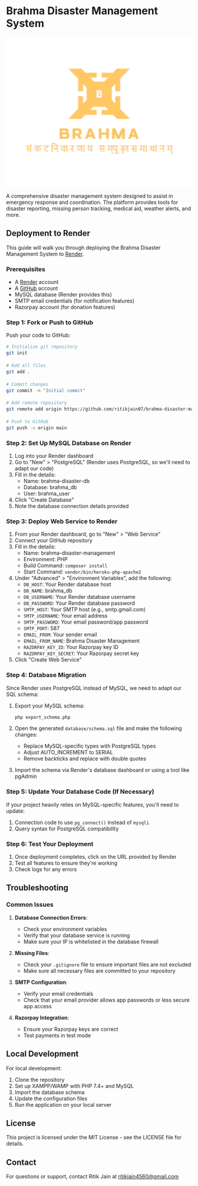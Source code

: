 # Brahma Disaster Management System

![Brahma Logo](assets/images/logo_brahma.png)

A comprehensive disaster management system designed to assist in emergency response and coordination. The platform provides tools for disaster reporting, missing person tracking, medical aid, weather alerts, and more.

## Deployment to Render

This guide will walk you through deploying the Brahma Disaster Management System to [Render](https://render.com).

### Prerequisites

- A [Render](https://render.com) account
- A [GitHub](https://github.com) account
- MySQL database (Render provides this)
- SMTP email credentials (for notification features)
- Razorpay account (for donation features)

### Step 1: Fork or Push to GitHub

Push your code to GitHub:

```bash
# Initialize git repository
git init

# Add all files
git add .

# Commit changes
git commit -m "Initial commit"

# Add remote repository
git remote add origin https://github.com/ritikjain07/brahma-disaster-management.git

# Push to GitHub
git push -u origin main
```

### Step 2: Set Up MySQL Database on Render

1. Log into your Render dashboard
2. Go to "New" > "PostgreSQL" (Render uses PostgreSQL, so we'll need to adapt our code)
3. Fill in the details:
   - Name: brahma-disaster-db
   - Database: brahma_db
   - User: brahma_user
4. Click "Create Database"
5. Note the database connection details provided

### Step 3: Deploy Web Service to Render

1. From your Render dashboard, go to "New" > "Web Service"
2. Connect your GitHub repository
3. Fill in the details:
   - Name: brahma-disaster-management
   - Environment: PHP
   - Build Command: `composer install`
   - Start Command: `vendor/bin/heroku-php-apache2`
4. Under "Advanced" > "Environment Variables", add the following:
   - `DB_HOST`: Your Render database host
   - `DB_NAME`: brahma_db
   - `DB_USERNAME`: Your Render database username
   - `DB_PASSWORD`: Your Render database password
   - `SMTP_HOST`: Your SMTP host (e.g., smtp.gmail.com)
   - `SMTP_USERNAME`: Your email address
   - `SMTP_PASSWORD`: Your email password/app password
   - `SMTP_PORT`: 587
   - `EMAIL_FROM`: Your sender email
   - `EMAIL_FROM_NAME`: Brahma Disaster Management
   - `RAZORPAY_KEY_ID`: Your Razorpay key ID
   - `RAZORPAY_KEY_SECRET`: Your Razorpay secret key
5. Click "Create Web Service"

### Step 4: Database Migration

Since Render uses PostgreSQL instead of MySQL, we need to adapt our SQL schema:

1. Export your MySQL schema:
   ```bash
   php export_schema.php
   ```

2. Open the generated `database/schema.sql` file and make the following changes:
   - Replace MySQL-specific types with PostgreSQL types
   - Adjust AUTO_INCREMENT to SERIAL
   - Remove backticks and replace with double quotes

3. Import the schema via Render's database dashboard or using a tool like pgAdmin

### Step 5: Update Your Database Code (If Necessary)

If your project heavily relies on MySQL-specific features, you'll need to update:

1. Connection code to use `pg_connect()` instead of `mysqli`
2. Query syntax for PostgreSQL compatibility

### Step 6: Test Your Deployment

1. Once deployment completes, click on the URL provided by Render
2. Test all features to ensure they're working
3. Check logs for any errors

## Troubleshooting

### Common Issues

1. **Database Connection Errors**:
   - Check your environment variables
   - Verify that your database service is running
   - Make sure your IP is whitelisted in the database firewall

2. **Missing Files**:
   - Check your `.gitignore` file to ensure important files are not excluded
   - Make sure all necessary files are committed to your repository

3. **SMTP Configuration**:
   - Verify your email credentials
   - Check that your email provider allows app passwords or less secure app access

4. **Razorpay Integration**:
   - Ensure your Razorpay keys are correct
   - Test payments in test mode

## Local Development

For local development:

1. Clone the repository
2. Set up XAMPP/WAMP with PHP 7.4+ and MySQL
3. Import the database schema
4. Update the configuration files
5. Run the application on your local server

## License

This project is licensed under the MIT License - see the LICENSE file for details.

## Contact

For questions or support, contact Ritik Jain at ritikjain4560@gmail.com
